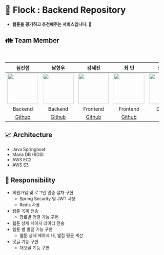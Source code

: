 # :green_book: Flock : Backend Repository
- __웹툰을 평가하고 추천해주는 서비스입니다. :green_book:__

## :family: Team Member
<br />

|심진섭|남형우|강세진|최 민|최정윤|
|:-:|:-:|:-:|:-:|:-:|
|<img src="https://user-images.githubusercontent.com/71700079/183434526-d6ff6eb5-512a-41b9-9965-c53f2dd2c31b.png" width="100" height="100">|<img src="https://user-images.githubusercontent.com/71700079/183433257-20338d29-4767-4225-a1ba-ed68fc17b4f9.png" width="100" height="100">|<img src="https://user-images.githubusercontent.com/71700079/183435569-ed711738-ea93-4ccd-9c05-cd57a55c7da2.jpg" width="100" height="100">|<img src="https://user-images.githubusercontent.com/71700079/182399634-fdbdd0db-6af9-4131-97b9-64604a509df4.jpg" width="100" height="100">|<img src="https://user-images.githubusercontent.com/71700079/183431565-1ded34d6-4677-4542-968c-cb82119ee53a.jpg" width="100" height="100">|
|Backend|Backend|Frontend|Frontend|Design|
|[Github](https://github.com/Jinseop-Sim)|[Github](https://github.com/NamWoo77)|[Github](https://github.com/S2ej1n)|[Github](https://github.com/gogumajoa)| - |

## 📈 Architecture
- Java Springboot
- Maria DB (RDS)
- AWS EC2
- AWS S3

## 🧔 Responsibility
- 회원가입 및 로그인 인증 절차 구현
  - Spring Security 및 JWT 사용
  - Redis 사용
- 웹툰 목록 전송
  - 장르별 정렬 기능 구현
- 웹툰 상세 페이지 데이터 전송
- 웹툰 별 별점 기능 구현
  - 웹툰 상세 페이지 내, 별점 평균 계산
- 댓글 기능 구현
  - 대댓글 기능 구현
